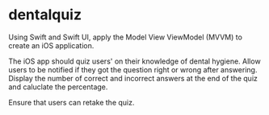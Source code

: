 # dentalquiz

Using Swift and Swift UI, apply the Model View ViewModel (MVVM) to create an iOS application. 

The iOS app should quiz users' on their knowledge of dental hygiene. 
Allow users to be notified if they got the question right or wrong after answering. 
Display the number of correct and incorrect answers at the end of the quiz and caluclate the percentage. 

Ensure that users can retake the quiz.
